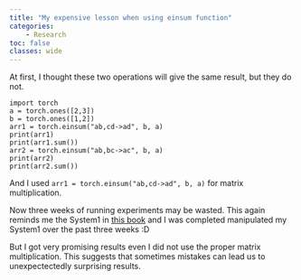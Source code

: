 ```yaml
---
title: "My expensive lesson when using einsum function"
categories: 
    - Research
toc: false
classes: wide
---
```


At first, I thought these two operations will give the same result, but they do not.

```python3
import torch
a = torch.ones([2,3])
b = torch.ones([1,2])
arr1 = torch.einsum("ab,cd->ad", b, a)
print(arr1)
print(arr1.sum())
arr2 = torch.einsum("ab,bc->ac", b, a)
print(arr2)
print(arr2.sum())
```

And I used ```arr1 = torch.einsum("ab,cd->ad", b, a)``` for matrix multiplication. 

Now three weeks of running experiments may be wasted. This again reminds me the System1 in [this book](https://www.amazon.com/Thinking-Fast-Slow-Daniel-Kahneman/dp/0374533555) and I was completed manipulated my System1 over the past three weeks :D

But I got very promising results even I did not use the proper matrix multiplication. This suggests that sometimes mistakes can lead us to unexpectectedly surprising results.